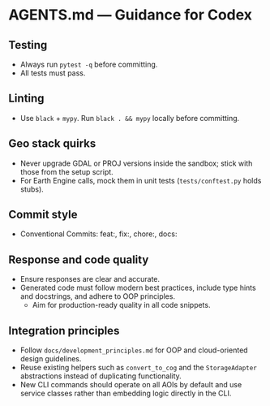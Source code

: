 # AGENTS.md — Guidance for Codex

## Testing
- Always run `pytest -q` before committing.
- All tests must pass.

## Linting
- Use `black` + `mypy`. Run `black . && mypy` locally before committing.

## Geo stack quirks
- Never upgrade GDAL or PROJ versions inside the sandbox; stick with those from the setup script.
- For Earth Engine calls, mock them in unit tests (`tests/conftest.py` holds stubs).

## Commit style
- Conventional Commits: feat:, fix:, chore:, docs:

## Response and code quality
- Ensure responses are clear and accurate.
- Generated code must follow modern best practices, include type hints and docstrings,
  and adhere to OOP principles.
  - Aim for production-ready quality in all code snippets.

## Integration principles
- Follow `docs/development_principles.md` for OOP and cloud-oriented
  design guidelines.
- Reuse existing helpers such as `convert_to_cog` and the `StorageAdapter`
  abstractions instead of duplicating functionality.
- New CLI commands should operate on all AOIs by default and use service
  classes rather than embedding logic directly in the CLI.
